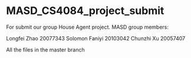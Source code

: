 # MASD_CS4084_project_submit
For submit our group House Agent project. 
MASD group members:

Longfei Zhao 20077343
Solomon Faniyi 20103042
Chunzhi Xu 20057407

All the files in the master branch
